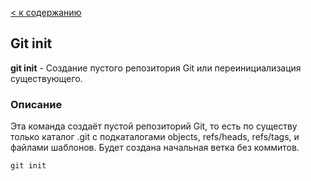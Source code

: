 [< к содержанию](./readme.md)

## Git init

**git init** - Создание пустого репозитория Git или переинициализация существующего.

### Описание

Эта команда создаёт пустой репозиторий Git, то есть по существу только каталог .git с подкаталогами objects, refs/heads, refs/tags, и файлами шаблонов. Будет создана начальная ветка без коммитов.

```bash=
git init
```
